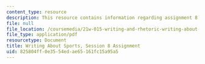 ```yaml
---
content_type: resource
description: This resource contains information regarding assignment 8.
file: null
file_location: /coursemedia/21w-015-writing-and-rhetoric-writing-about-sports-fall-2013/825804ff0e3554edae65161fc15a95a5_MIT21W_015F13_Assignment8.pdf
file_type: application/pdf
resourcetype: Document
title: Writing About Sports, Session 8 Assignment
uid: 825804ff-0e35-54ed-ae65-161fc15a95a5
---
```

